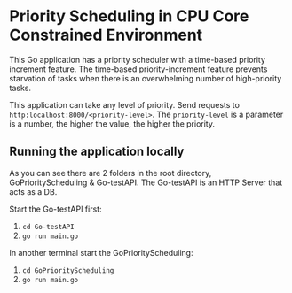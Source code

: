 # Priority Scheduling in CPU Core Constrained Environment

This Go application has a priority scheduler with a time-based priority increment feature. The time-based priority-increment feature prevents starvation of tasks when there is an overwhelming number of high-priority tasks.

This application can take any level of priority. Send requests to `http:localhost:8000/<priority-level>`. The `priority-level` is a parameter is a number, the higher the value, the higher the priority.


## Running the application locally
As you can see there are 2 folders in the root directory, GoPriorityScheduling & Go-testAPI. The Go-testAPI is an HTTP Server that acts as a DB.

Start the Go-testAPI first:
1. `cd Go-testAPI`
2. `go run main.go`

In another terminal start the GoPriorityScheduling:
1. `cd GoPriorityScheduling`
2. `go run main.go` 
